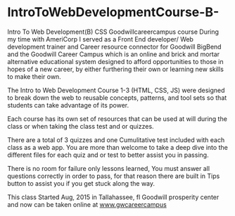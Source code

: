 # IntroToWebDevelopmentCourse-B-
Intro To Web Development(B) CSS Goodwillcareercampus course During my time with AmeriCorp I served as a Front End developer/ Web development trainer 
and Career resource connector for Goodwill BigBend and the Goodwill Career Campus which is an online and brick and mortar alternative educational system 
designed to afford opportunities to those in hopes of a new career, by either furthering their own or learning new skills to make their own.

The Intro to Web Development Course 1-3 (HTML, CSS, JS) were designed to break down the web to reusable concepts, patterns, and tool sets so that students 
can take advantage of its power.

Each course has its own set of resources that can be used at will during the class or when taking the class test and or quizzes.

There are a total of 3 quizzes and one Cumulitative test included with each class as a web app. You are more than welcome to take a deep dive into the different files for each quiz and or test to better assist you in passing.

There is no room for failure only lessons learned, You must answer all questions correctly in order to pass, for that reason there are built in Tips button to assist you if you get stuck along the way.

This class Started Aug, 2015 in Tallahassee, fl Goodwill prosperity center and now can be taken online at www.gwcareercampus
